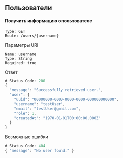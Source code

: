 ## Пользователи
#### Получить информацию о пользователе
```
Type: GET
Route: /users/{username}
```
Параметры URI
```
Name: username
Type: String
Required: true
```
Ответ
```javascript
# Status Code: 200
{
  "message": "Successfully retrieved user.",
  "user": {
    "uuid": "00000000-0000-0000-0000-000000000000",
    "username": "testUser",
    "email": "testUser@gmail.com",
    "role": 1,
    "createdAt": "1970-01-01T00:00:00.000Z"
  }
}
```
Возможные ошибки
```javascript
# Status Code: 404
{ "message": "No user found." }
```